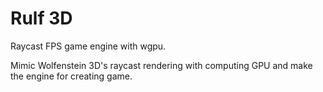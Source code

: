 # Rulf 3D
Raycast FPS game engine with wgpu.

Mimic Wolfenstein 3D's raycast rendering with computing GPU and make the engine for creating game.
